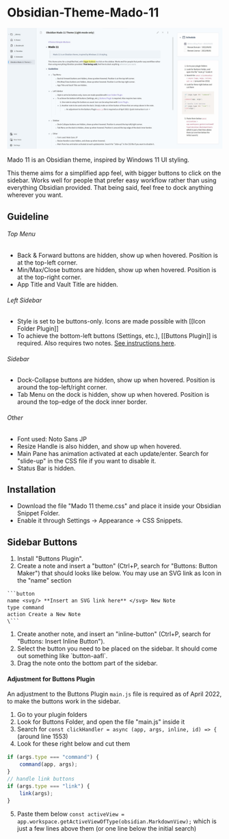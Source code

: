# Obsidian-Theme-Mado-11
 
![](cover.jpg)

Mado 11 is an Obsidian theme, inspired by Windows 11 UI styling.

This theme aims for a simplified app feel, with bigger buttons to click on the sidebar. Works well for people that prefer easy workflow rather than using everything Obsidian provided.
That being said, feel free to dock anything wherever you want.

## Guideline

###### Top Menu

- Back & Forward buttons are hidden, show up when hovered. Position is at the top-left corner.
- Min/Max/Close buttons are hidden, show up when hovered. Position is at the top-right corner.
- App Title and Vault Title are hidden.

###### Left Sidebar

- Style is set to be buttons-only. Icons are made possible with [[Icon Folder Plugin]]
- To achieve the bottom-left buttons (Settings, etc.), [[Buttons Plugin]] is required. Also requires two notes. [See instructions here](#sidebar-buttons).

###### Sidebar

- Dock-Collapse buttons are hidden, show up when hovered. Position is around the top-left/right corner.
- Tab Menu on the dock is hidden, show up when hovered. Position is around the top-edge of the dock inner border.

###### Other

- Font used: Noto Sans JP
- Resize Handle is also hidden, and show up when hovered.
- Main Pane has animation activated at each update/enter. Search for "slide-up" in the CSS file if you want to disable it.
- Status Bar is hidden.

## Installation

- Download the file "Mado 11 theme.css" and place it inside your Obsidian Snippet Folder.
- Enable it through Settings → Appearance → CSS Snippets.

## Sidebar Buttons 

1. Install "Buttons Plugin".
1. Create a note and insert a "button" (Ctrl+P, search for "Buttons: Button Maker") that should looks like below. You may use an SVG link as Icon in the "name" section

```
```button
name <svg/> **Insert an SVG link here** </svg> New Note
type command
action Create a New Note 
\```
```

1. Create another note, and insert an "inline-button" (Ctrl+P, search for "Buttons: Insert Inline Button").
1. Select the button you need to be placed on the sidebar. It should come out something like \`button-aafl`.
1. Drag the note onto the bottom part of the sidebar.



#### Adjustment for Buttons Plugin
An adjustment to the Buttons Plugin `main.js` file is required as of April 2022, to make the buttons work in the sidebar.
1. Go to your plugin folders
2. Look for Buttons Folder, and open the file "main.js" inside it 
3. Search for `const clickHandler = async (app, args, inline, id) => {` (around line 1553)  
4. Look for these right below and cut them  
```js
if (args.type === "command") {  
	command(app, args);  
}  
// handle link buttons  
if (args.type === "link") {  
	link(args);  
}
```
5. Paste them below `const activeView = app.workspace.getActiveViewOfType(obsidian.MarkdownView);` which is just a few lines above them (or one line below the initial search)  